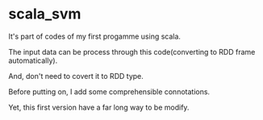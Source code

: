 # scala_svm

It's part of codes of my first progamme using scala. 

The input data can be process through this code(converting to RDD frame automatically). 

And, don't need to covert it to RDD type.

Before putting on, I add some comprehensible connotations.

Yet, this first version have a far long way to be modify.  

